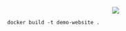 <div align="center">
<img src="https://planetr.io/img/logo-github.png"></img>
</div>

```
docker build -t demo-website .
```
